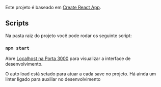 Este projeto é baseado em [Create React App](https://github.com/facebook/create-react-app).

## Scripts

Na pasta raiz do projeto você pode rodar os seguinte script:

### `npm start`

Abre [Localhost na Porta 3000](http://localhost:3000) para visualizar a interface de desenvolvimento.

O auto load está setado para atuar a cada save no projeto.
Há ainda um linter ligado para auxiliar no desenvolvimento
